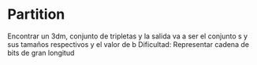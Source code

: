 # Partition
Encontrar un 3dm, conjunto de tripletas y la salida va a ser el conjunto s y sus tamaños respectivos y el valor de b
Dificultad: Representar cadena de bits de gran longitud
